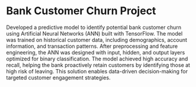 # Bank Customer Churn Project
Developed a predictive model to identify potential bank customer churn using Artificial Neural Networks (ANN) built with TensorFlow. The model was trained on historical customer data, including demographics, account information, and transaction patterns. After preprocessing and feature engineering, the ANN was designed with input, hidden, and output layers optimized for binary classification. The model achieved high accuracy and recall, helping the bank proactively retain customers by identifying those at high risk of leaving. This solution enables data-driven decision-making for targeted customer engagement strategies.
